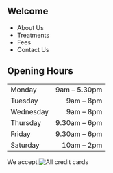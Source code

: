 ## Welcome

* About Us
* Treatments
* Fees
* Contact Us

## Opening Hours

|             |             |
|-------------|------------:|
| Monday      |  9am –  5.30pm |
| Tuesday     |  9am –  8pm |
| Wednesday   |  9am –  8pm |
| Thursday    |  9.30am –  6pm |
| Friday      |  9.30am –  6pm |
| Saturday    |  10am – 2pm |

We accept ![All credit cards](/creditcards.png)
